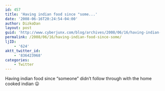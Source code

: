 ```yaml
---
id: 457
title: 'Having indian food since "some...'
date: '2008-06-16T20:24:54-04:00'
author: DizkoDan
layout: post
guid: 'http://www.cyberjunx.com/blog/archives/2008/06/16/having-indian-food-since-some/'
permalink: /2008/06/16/having-indian-food-since-some/
ljID:
    - '624'
aktt_twitter_id:
    - '836423968'
categories:
    - Twitter
---
```


Having indian food since “someone” didn’t follow through with the home cooked indian 😛